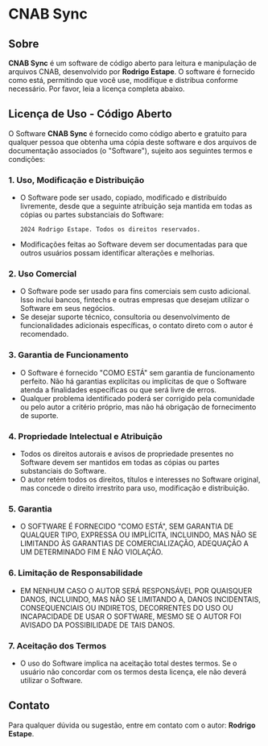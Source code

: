 # CNAB Sync

## Sobre
**CNAB Sync** é um software de código aberto para leitura e manipulação de arquivos CNAB, desenvolvido por **Rodrigo Estape**. O software é fornecido como está, permitindo que você use, modifique e distribua conforme necessário. Por favor, leia a licença completa abaixo.

## Licença de Uso - Código Aberto

O Software **CNAB Sync** é fornecido como código aberto e gratuito para qualquer pessoa que obtenha uma cópia deste software e dos arquivos de documentação associados (o "Software"), sujeito aos seguintes termos e condições:

### 1. Uso, Modificação e Distribuição
- O Software pode ser usado, copiado, modificado e distribuído livremente, desde que a seguinte atribuição seja mantida em todas as cópias ou partes substanciais do Software:
    ```
    2024 Rodrigo Estape. Todos os direitos reservados.
    ```
- Modificações feitas ao Software devem ser documentadas para que outros usuários possam identificar alterações e melhorias.

### 2. Uso Comercial
- O Software pode ser usado para fins comerciais sem custo adicional. Isso inclui bancos, fintechs e outras empresas que desejam utilizar o Software em seus negócios.
- Se desejar suporte técnico, consultoria ou desenvolvimento de funcionalidades adicionais específicas, o contato direto com o autor é recomendado.

### 3. Garantia de Funcionamento
- O Software é fornecido "COMO ESTÁ" sem garantia de funcionamento perfeito. Não há garantias explícitas ou implícitas de que o Software atenda a finalidades específicas ou que será livre de erros.
- Qualquer problema identificado poderá ser corrigido pela comunidade ou pelo autor a critério próprio, mas não há obrigação de fornecimento de suporte.

### 4. Propriedade Intelectual e Atribuição
- Todos os direitos autorais e avisos de propriedade presentes no Software devem ser mantidos em todas as cópias ou partes substanciais do Software.
- O autor retém todos os direitos, títulos e interesses no Software original, mas concede o direito irrestrito para uso, modificação e distribuição.

### 5. Garantia
- O SOFTWARE É FORNECIDO "COMO ESTÁ", SEM GARANTIA DE QUALQUER TIPO, EXPRESSA OU IMPLÍCITA, INCLUINDO, MAS NÃO SE LIMITANDO ÀS GARANTIAS DE COMERCIALIZAÇÃO, ADEQUAÇÃO A UM DETERMINADO FIM E NÃO VIOLAÇÃO.

### 6. Limitação de Responsabilidade
- EM NENHUM CASO O AUTOR SERÁ RESPONSÁVEL POR QUAISQUER DANOS, INCLUINDO, MAS NÃO SE LIMITANDO A, DANOS INCIDENTAIS, CONSEQUENCIAIS OU INDIRETOS, DECORRENTES DO USO OU INCAPACIDADE DE USAR O SOFTWARE, MESMO SE O AUTOR FOI AVISADO DA POSSIBILIDADE DE TAIS DANOS.

### 7. Aceitação dos Termos
- O uso do Software implica na aceitação total destes termos. Se o usuário não concordar com os termos desta licença, ele não deverá utilizar o Software.

## Contato
Para qualquer dúvida ou sugestão, entre em contato com o autor: **Rodrigo Estape**.

